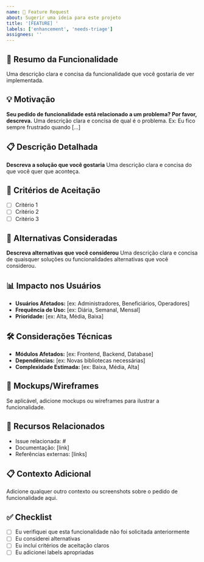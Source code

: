 ```yaml
---
name: 🚀 Feature Request
about: Sugerir uma ideia para este projeto
title: '[FEATURE] '
labels: ['enhancement', 'needs-triage']
assignees: ''
---
```


## 🚀 Resumo da Funcionalidade
Uma descrição clara e concisa da funcionalidade que você gostaria de ver implementada.

## 💡 Motivação
**Seu pedido de funcionalidade está relacionado a um problema? Por favor, descreva.**
Uma descrição clara e concisa de qual é o problema. Ex: Eu fico sempre frustrado quando [...]

## 📋 Descrição Detalhada
**Descreva a solução que você gostaria**
Uma descrição clara e concisa do que você quer que aconteça.

## 🎯 Critérios de Aceitação
- [ ] Critério 1
- [ ] Critério 2
- [ ] Critério 3

## 🔄 Alternativas Consideradas
**Descreva alternativas que você considerou**
Uma descrição clara e concisa de quaisquer soluções ou funcionalidades alternativas que você considerou.

## 📊 Impacto nos Usuários
- **Usuários Afetados:** [ex: Administradores, Beneficiários, Operadores]
- **Frequência de Uso:** [ex: Diária, Semanal, Mensal]
- **Prioridade:** [ex: Alta, Média, Baixa]

## 🛠️ Considerações Técnicas
- **Módulos Afetados:** [ex: Frontend, Backend, Database]
- **Dependências:** [ex: Novas bibliotecas necessárias]
- **Complexidade Estimada:** [ex: Baixa, Média, Alta]

## 📸 Mockups/Wireframes
Se aplicável, adicione mockups ou wireframes para ilustrar a funcionalidade.

## 🔗 Recursos Relacionados
- Issue relacionada: #
- Documentação: [link]
- Referências externas: [links]

## 📋 Contexto Adicional
Adicione qualquer outro contexto ou screenshots sobre o pedido de funcionalidade aqui.

## ✅ Checklist
- [ ] Eu verifiquei que esta funcionalidade não foi solicitada anteriormente
- [ ] Eu considerei alternativas
- [ ] Eu incluí critérios de aceitação claros
- [ ] Eu adicionei labels apropriadas